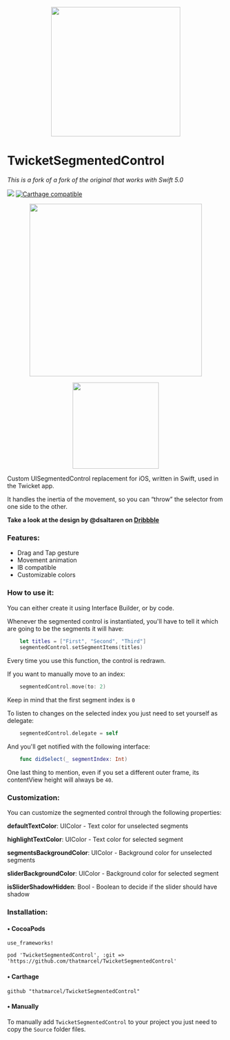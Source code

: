 <p align=center><img src="http://twicketapp.github.io/Images/twicket_banner.jpg" height="300px"/></p>

# TwicketSegmentedControl
*This is a fork of a fork of the original that works with Swift 5.0*

![](https://img.shields.io/badge/Swift-5.0-blue.svg?style=flat)
[![Carthage compatible](https://img.shields.io/badge/Carthage-compatible-4BC51D.svg?style=flat)](https://github.com/Carthage/Carthage)

<p align=center><img src="https://cloud.githubusercontent.com/assets/7887319/18714404/e77e7588-8015-11e6-939b-25f187a8b4d0.gif" height="400px"/></p>

<p align=center><img src="Images/TwicketSegmentedCapture.jpg" height="200px"/></p>

Custom UISegmentedControl replacement for iOS, written in Swift, used in the Twicket app.

It handles the inertia of the movement, so you can “throw” the selector from one side to the other.

**Take a look at the design by @dsaltaren on [Dribbble](https://dribbble.com/shots/2976216-Twicket-Segmented-Control)**

### Features:

- Drag and Tap gesture
- Movement animation
- IB compatible
- Customizable colors


### How to use it:
You can either create it using Interface Builder, or by code. 

Whenever the segmented control is instantiated, you'll have to tell it which are going to be the segments it will have:

```swift
	let titles = ["First", "Second", "Third"]
	segmentedControl.setSegmentItems(titles)
```
Every time you use this function, the control is redrawn.

If you want to manually move to an index:

```swift
	segmentedControl.move(to: 2)
```
Keep in mind that the first segment index is `0`

To listen to changes on the selected index you just need to set yourself as delegate:

```swift
	segmentedControl.delegate = self
```

And you'll get notified with the following interface:

```swift
	func didSelect(_ segmentIndex: Int)
```

One last thing to mention, even if you set a different outer frame, its contentView height will always be `40`.


### Customization:

You can customize the segmented control through the following properties:

__defaultTextColor__: UIColor - Text color for unselected segments

__highlightTextColor__: UIColor - Text color for selected segment

__segmentsBackgroundColor__: UIColor - Background color for unselected segments

__sliderBackgroundColor__: UIColor - Background color for selected segment

__isSliderShadowHidden__: Bool - Boolean to decide if the slider should have shadow

### Installation:
#### • CocoaPods

```
use_frameworks!

pod 'TwicketSegmentedControl', :git => 'https://github.com/thatmarcel/TwicketSegmentedControl'
```
#### • Carthage

```
github "thatmarcel/TwicketSegmentedControl"
```
#### • Manually

To manually add `TwicketSegmentedControl` to your project you just need to copy the `Source` folder files.
